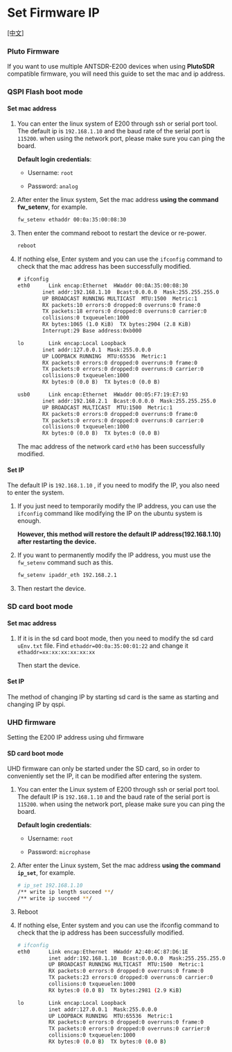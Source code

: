 # Set Firmware IP
[[中文]](../../../cn/device_and_usage_manual/ANTSDR_E_Series_Module/ANTSDR_E316_Reference_Manual/set_the_iio_firmware_ip.html)


### Pluto Firmware
If you want to use multiple ANTSDR-E200 devices when using **PlutoSDR** compatible firmware, you will need this guide to set the mac and ip address.
### QSPI Flash boot mode
#### Set mac address
1. 
    You can enter the linux system of E200 through ssh or serial port tool. The default ip is `192.168.1.10` and the baud rate of the serial port is `115200`. when using the network port, please make sure you can ping the board. 

    **Default login credentials**:

    - Username: `root`

    - Password: `analog`

2. 
    After enter the linux system, Set the mac address **using the command fw_setenv**, for example.

    ```sh
    fw_setenv ethaddr 00:0a:35:00:08:30
    ```

3. 
    Then enter the command reboot to restart the device or re-power.
    ```sh
    reboot
    ```

4. 
    If nothing else, Enter system and you can use the `ifconfig` command to check that the mac address has been successfully modified.

    ```txt
    # ifconfig 
    eth0      Link encap:Ethernet  HWaddr 00:0A:35:00:08:30  
            inet addr:192.168.1.10  Bcast:0.0.0.0  Mask:255.255.255.0
            UP BROADCAST RUNNING MULTICAST  MTU:1500  Metric:1
            RX packets:10 errors:0 dropped:0 overruns:0 frame:0
            TX packets:18 errors:0 dropped:0 overruns:0 carrier:0
            collisions:0 txqueuelen:1000 
            RX bytes:1065 (1.0 KiB)  TX bytes:2904 (2.8 KiB)
            Interrupt:29 Base address:0xb000 
    
    lo        Link encap:Local Loopback  
            inet addr:127.0.0.1  Mask:255.0.0.0
            UP LOOPBACK RUNNING  MTU:65536  Metric:1
            RX packets:0 errors:0 dropped:0 overruns:0 frame:0
            TX packets:0 errors:0 dropped:0 overruns:0 carrier:0
            collisions:0 txqueuelen:1000 
            RX bytes:0 (0.0 B)  TX bytes:0 (0.0 B)
    
    usb0      Link encap:Ethernet  HWaddr 00:05:F7:19:E7:93  
            inet addr:192.168.2.1  Bcast:0.0.0.0  Mask:255.255.255.0
            UP BROADCAST MULTICAST  MTU:1500  Metric:1
            RX packets:0 errors:0 dropped:0 overruns:0 frame:0
            TX packets:0 errors:0 dropped:0 overruns:0 carrier:0
            collisions:0 txqueuelen:1000 
            RX bytes:0 (0.0 B)  TX bytes:0 (0.0 B)
    
    ```
    The mac address of the network card `eth0` has been successfully modified.

#### Set IP 
The default IP is `192.168.1.10` , if you need to modify the IP, you also need to enter the system.

1. 
    If you just need to temporarily modify the IP address, you can use the `ifconfig` command like modifying the IP on the ubuntu system is enough.

    **However, this method will restore the default IP address(192.168.1.10) after restarting the device.**

2. 
    If you want to permanently modify the IP address, you must use the `fw_setenv` command such as this.
    ```sh
    fw_setenv ipaddr_eth 192.168.2.1
    ```

3. 
    Then restart the device.


### SD card boot mode
#### Set mac address
1. 
    If it is in the sd card boot mode, then you need to modify the sd card `uEnv.txt` file. Find ```ethaddr=00:0a:35:00:01:22``` and change it ```ethaddr=xx:xx:xx:xx:xx:xx```

    Then start the device.


#### Set IP
The method of changing IP by starting sd card is the same as starting and changing IP by qspi.




### UHD firmware

Setting the E200 IP address using uhd firmware

#### SD card boot mode

UHD firmware can only be started under the SD card, so in order to conveniently set the IP, it can be modified after entering the system.

1. You can enter the Linux system of E200 through ssh or serial port tool. The default IP is `192.168.1.10` and the baud rate of the serial port is `115200`. when using the network port, please make sure you can ping the board. 

    **Default login credentials**:

    - Username: `root`

    - Password: `microphase`

2. After enter the Linux system, Set the mac address **using the command` ip_set`**, for example.

   ```sh
   # ip_set 192.168.1.10
   /** write ip length succeed **/
   /** write ip succeed **/
   ```

3. Reboot

4. If nothing else, Enter system and you can use the ifconfig command to check that the ip address has been successfully modified.

   ```sh
   # ifconfig 
   eth0      Link encap:Ethernet  HWaddr A2:40:4C:87:D6:1E  
             inet addr:192.168.1.10  Bcast:0.0.0.0  Mask:255.255.255.0
             UP BROADCAST RUNNING MULTICAST  MTU:1500  Metric:1
             RX packets:0 errors:0 dropped:0 overruns:0 frame:0
             TX packets:23 errors:0 dropped:0 overruns:0 carrier:0
             collisions:0 txqueuelen:1000 
             RX bytes:0 (0.0 B)  TX bytes:2981 (2.9 KiB)
   
   lo        Link encap:Local Loopback  
             inet addr:127.0.0.1  Mask:255.0.0.0
             UP LOOPBACK RUNNING  MTU:65536  Metric:1
             RX packets:0 errors:0 dropped:0 overruns:0 frame:0
             TX packets:0 errors:0 dropped:0 overruns:0 carrier:0
             collisions:0 txqueuelen:1000 
             RX bytes:0 (0.0 B)  TX bytes:0 (0.0 B)
   
   ```